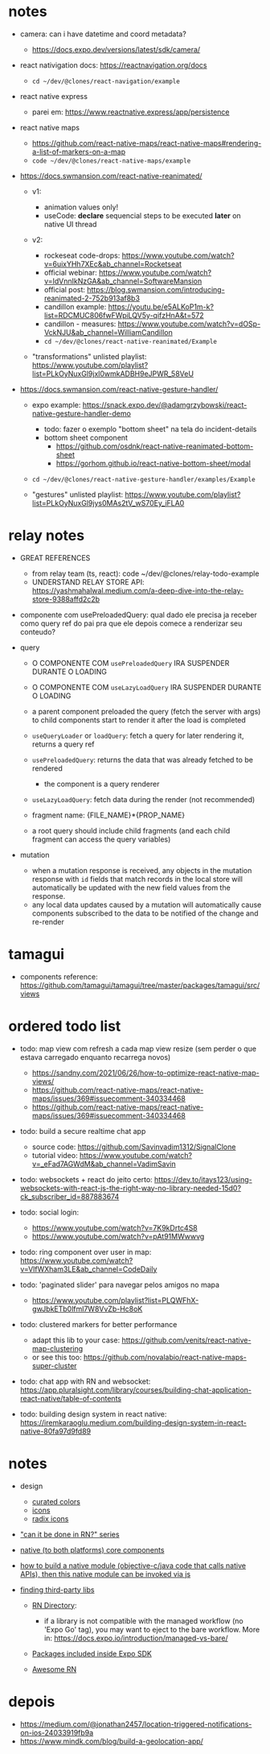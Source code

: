 # notes

- camera: can i have datetime and coord metadata?

  - https://docs.expo.dev/versions/latest/sdk/camera/

- react nativigation docs: https://reactnavigation.org/docs

  - `cd ~/dev/@clones/react-navigation/example`

- react native express

  - parei em: https://www.reactnative.express/app/persistence

- react native maps

  - https://github.com/react-native-maps/react-native-maps#rendering-a-list-of-markers-on-a-map
  - `code ~/dev/@clones/react-native-maps/example`

- https://docs.swmansion.com/react-native-reanimated/

  - v1:

    - animation values only!
    - useCode: **declare** sequencial steps to be executed **later** on native UI thread

  - v2:

    - rockeseat code-drops: https://www.youtube.com/watch?v=6uixYHh7XEc&ab_channel=Rocketseat
    - official webinar: https://www.youtube.com/watch?v=IdVnnIkNzGA&ab_channel=SoftwareMansion
    - official post: https://blog.swmansion.com/introducing-reanimated-2-752b913af8b3
    - candillon example: https://youtu.be/e5ALKoP1m-k?list=RDCMUC806fwFWpiLQV5y-qifzHnA&t=572
    - candillon - measures: https://www.youtube.com/watch?v=dOSp-VckNJU&ab_channel=WilliamCandillon
    - `cd ~/dev/@clones/react-native-reanimated/Example`

  - "transformations" unlisted playlist: https://www.youtube.com/playlist?list=PLkOyNuxGl9jxl0wmkADBH9eJPWR_58VeU

- https://docs.swmansion.com/react-native-gesture-handler/

  - expo example: https://snack.expo.dev/@adamgrzybowski/react-native-gesture-handler-demo

    - todo: fazer o exemplo "bottom sheet" na tela do incident-details
    - bottom sheet component
      - https://github.com/osdnk/react-native-reanimated-bottom-sheet
      - https://gorhom.github.io/react-native-bottom-sheet/modal

  - `cd ~/dev/@clones/react-native-gesture-handler/examples/Example`

  - "gestures" unlisted playlist: https://www.youtube.com/playlist?list=PLkOyNuxGl9jys0MAs2tV_wS70Ey_iFLA0

# relay notes

- GREAT REFERENCES
  - from relay team (ts, react): code ~/dev/@clones/relay-todo-example
  - UNDERSTAND RELAY STORE API: https://yashmahalwal.medium.com/a-deep-dive-into-the-relay-store-9388affd2c2b

- componente com usePreloadedQuery: qual dado ele precisa ja receber como query ref do pai pra que ele depois comece a renderizar seu conteudo?

- query

  - O COMPONENTE COM `usePreloadedQuery` IRA SUSPENDER DURANTE O LOADING
  - O COMPONENTE COM `useLazyLoadQuery` IRA SUSPENDER DURANTE O LOADING

  - a parent component preloaded the query (fetch the server with args) to child components start to render it after the load is completed

  - `useQueryLoader` or `loadQuery`: fetch a query for later rendering it, returns a query ref
  - `usePreloadedQuery`: returns the data that was already fetched to be rendered
    - the component is a query renderer
  - `useLazyLoadQuery`: fetch data during the render (not recommended)

  - fragment name: {FILE_NAME}\*{PROP_NAME}
  - a root query should include child fragments (and each child fragment can access the query variables)

- mutation
  - when a mutation response is received, any objects in the mutation response with `id` fields that match records in the local store will automatically be updated with the new field values from the response.
  - any local data updates caused by a mutation will automatically cause components subscribed to the data to be notified of the change and re-render

# tamagui

- components reference: https://github.com/tamagui/tamagui/tree/master/packages/tamagui/src/views

# ordered todo list

- todo: map view com refresh a cada map view resize (sem perder o que estava carregado enquanto recarrega novos)

  - https://sandny.com/2021/06/26/how-to-optimize-react-native-map-views/
  - https://github.com/react-native-maps/react-native-maps/issues/369#issuecomment-340334468
  - https://github.com/react-native-maps/react-native-maps/issues/369#issuecomment-340334468

- todo: build a secure realtime chat app
  - source code: https://github.com/Savinvadim1312/SignalClone
  - tutorial video: https://www.youtube.com/watch?v=_eFad7AGWdM&ab_channel=VadimSavin

- todo: websockets + react do jeito certo:
  https://dev.to/itays123/using-websockets-with-react-js-the-right-way-no-library-needed-15d0?ck_subscriber_id=887883674

- todo: social login:

  - https://www.youtube.com/watch?v=7K9kDrtc4S8
  - https://www.youtube.com/watch?v=pAt91MWwwvg

- todo: ring component over user in map: https://www.youtube.com/watch?v=VlfWXham3LE&ab_channel=CodeDaily

- todo: 'paginated slider' para navegar pelos amigos no mapa

  - https://www.youtube.com/playlist?list=PLQWFhX-gwJbkETb0lfml7W8VvZb-Hc8oK

- todo: clustered markers for better performance

  - adapt this lib to your case: https://github.com/venits/react-native-map-clustering
  - or see this too: https://github.com/novalabio/react-native-maps-super-cluster

- todo: chat app with RN and websocket: https://app.pluralsight.com/library/courses/building-chat-application-react-native/table-of-contents

- todo: building design system in react native: https://iremkaraoglu.medium.com/building-design-system-in-react-native-80fa97d9fd89

# notes

- design

  - [curated colors](https://www.happyhues.co/)
  - [icons](https://feathericons.com/)
  - [radix icons](https://icons.modulz.app)

- ["can it be done in RN?" series](https://www.youtube.com/playlist?list=PLkOyNuxGl9jxB_ARphTDoOWf5AE1J-x1r)

- [native (to both platforms) core components](https://reactnative.dev/docs/components-and-apis)

- [how to build a native module (objective-c/java code that calls native APIs), then this native module can be invoked via js](https://reactnative.dev/docs/native-modules-intro)

- [finding third-party libs](https://reactnative.dev/docs/libraries#finding-libraries)

  - [RN Directory](https://reactnative.directory/):

    - if a library is not compatible with the managed workflow (no 'Expo Go' tag), you may want to eject to the bare workflow. More in: https://docs.expo.io/introduction/managed-vs-bare/

  - [Packages included inside Expo SDK](https://docs.expo.io/versions/latest/)

  - [Awesome RN](https://github.com/jondot/awesome-react-native)

# depois

- https://medium.com/@jonathan2457/location-triggered-notifications-on-ios-24033919fb9a
- https://www.mindk.com/blog/build-a-geolocation-app/

